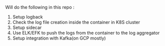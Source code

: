 Will do the following in this repo :
1. Setup logback
2. Check the log file creation inside the container in K8S cluster
3. Setup sidecar
4. Use ELK/EFK to push the logs from the container to the log aggregator
5. Setup integration with Kafka(on GCP mostly)